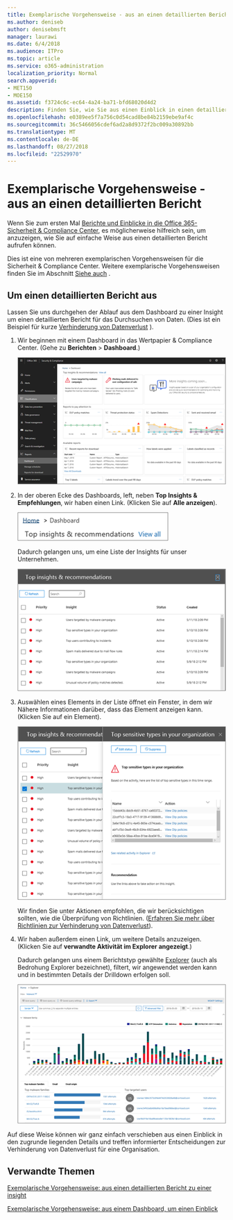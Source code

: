 ```yaml
---
title: Exemplarische Vorgehensweise - aus an einen detaillierten Bericht
ms.author: deniseb
author: denisebmsft
manager: laurawi
ms.date: 6/4/2018
ms.audience: ITPro
ms.topic: article
ms.service: o365-administration
localization_priority: Normal
search.appverid:
- MET150
- MOE150
ms.assetid: f3724c6c-ec64-4a24-ba71-bfd68020d4d2
description: Finden Sie, wie Sie aus einen Einblick in einen detaillierten Bericht in das Wertpapier verschieben können &amp; Compliance Center über ein Beispiel für Data Loss Prevention.
ms.openlocfilehash: e0389ee5f7a756c0d54cad8be84b2159ebe9af4c
ms.sourcegitcommit: 36c5466056cdef6ad2a8d9372f2bc009a30892bb
ms.translationtype: MT
ms.contentlocale: de-DE
ms.lasthandoff: 08/27/2018
ms.locfileid: "22529970"
---
```

# <a name="walkthrough---from-an-insight-to-a-detailed-report"></a>Exemplarische Vorgehensweise - aus an einen detaillierten Bericht

Wenn Sie zum ersten Mal [Berichte und Einblicke in die Office 365-Sicherheit &amp; Compliance Center](reports-and-insights-in-security-and-compliance.md), es möglicherweise hilfreich sein, um anzuzeigen, wie Sie auf einfache Weise aus einen detaillierten Bericht aufrufen können. 
  
Dies ist eine von mehreren exemplarischen Vorgehensweisen für die Sicherheit &amp; Compliance Center. Weitere exemplarische Vorgehensweisen finden Sie im Abschnitt [Siehe auch](#related-topics) . 
  
## <a name="from-an-insight-to-a-detailed-report"></a>Um einen detaillierten Bericht aus

Lassen Sie uns durchgehen der Ablauf aus dem Dashboard zu einer Insight um einen detaillierten Bericht für das Durchsuchen von Daten. (Dies ist ein Beispiel für kurze [Verhinderung von Datenverlust](data-loss-prevention-policies.md) ). 
  
1. Wir beginnen mit einem Dashboard in das Wertpapier &amp; Compliance Center. (Gehe zu **Berichten** \> **Dashboard**.)
    
    ![In das Wertpapier &amp; Compliance Center, wählen Sie Berichte \> Dashboard](media/2a668c3d-3fa3-4e37-8149-46989b33ae8c.png)
  
2. In der oberen Ecke des Dashboards, left, neben **Top Insights &amp; Empfehlungen**, wir haben einen Link. (Klicken Sie auf **Alle anzeigen**).
    
    ![In das Wertpapier &amp; Compliance Center, wählen Sie Berichte \> Dashboards für Ihre oberen Insights finden Sie unter](media/9bb64e11-494f-40a4-ab3d-8d3c7789f300.png)
  
    Dadurch gelangen uns, um eine Liste der Insights für unser Unternehmen.
    
    ![In das Wertpapier &amp; Compliance Center, können Sie alle Einblicke in einer Liste anzeigen](media/1289af77-bf5a-444a-97a1-03d8a83f75a9.png)
  
3. Auswählen eines Elements in der Liste öffnet ein Fenster, in dem wir Nähere Informationen darüber, dass das Element anzeigen kann. (Klicken Sie auf ein Element).
    
    ![Details für einen ausgewählten insight](media/dcbb389f-23b0-4031-b789-4a49068af85a.png)
  
    Wir finden Sie unter Aktionen empfohlen, die wir berücksichtigen sollten, wie die Überprüfung von Richtlinien. ([Erfahren Sie mehr über Richtlinien zur Verhinderung von Datenverlust](data-loss-prevention-policies.md)).
    
4. Wir haben außerdem einen Link, um weitere Details anzuzeigen. (Klicken Sie auf **verwandte Aktivität im Explorer angezeigt**.) 
    
    Dadurch gelangen uns einem Berichtstyp gewählte [Explorer](use-explorer-in-security-and-compliance.md) (auch als Bedrohung Explorer bezeichnet), filtert, wir angewendet werden kann und in bestimmten Details der Drilldown erfolgen soll. 
    
    ![Explorer-Ansicht mit mehr Details zu einem ausgewählten Erkenntnisse](media/3ad15b15-7158-44b7-beda-013351bd868e.png)
  
Auf diese Weise können wir ganz einfach verschieben aus einen Einblick in den zugrunde liegenden Details und treffen informierter Entscheidungen zur Verhinderung von Datenverlust für eine Organisation.
  
## <a name="related-topics"></a>Verwandte Themen

[Exemplarische Vorgehensweise: aus einen detaillierten Bericht zu einer insight](from-a-detailed-report-to-an-insight.md)
  
[Exemplarische Vorgehensweise: aus einem Dashboard, um einen Einblick](from-a-dashboard-to-an-insight.md)
  

